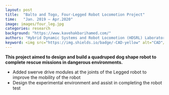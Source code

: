 ```yaml
---
layout: post
title:  "Balto and Togo, Four-Legged Robot Locomotion Project"
time:   "Jan. 2019 – Apr.2020"
image: images/four_leg.jpg
categories: research
background: "https://www.kavehakbarihamed.com/"
authors: "Hybrid Dynamic Systems and Robot Locomotion (HDSRL) Laboratory"
keyword: <img src="https://img.shields.io/badge/-CAD-yellow" alt="CAD"/>&nbsp;<img src="https://img.shields.io/badge/-Mechanical%20Design-yellow" alt="机械设计"/>
---
```

**This project aimed to design and build a quadruped dog shape robot to complete rescue missions in dangerous environments.**

- Added swerve drive modules at the joints of the Legged robot to improve the mobility of the robot
- Design the experimental environment and assist in completing the robot test
